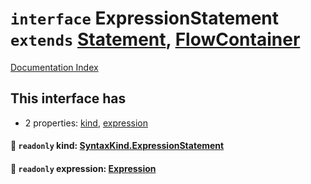 # `interface` ExpressionStatement `extends` [Statement](../private.interface.Statement/README.md), [FlowContainer](../private.interface.FlowContainer/README.md)

[Documentation Index](../README.md)

## This interface has

- 2 properties:
[kind](#-readonly-kind-syntaxkindexpressionstatement),
[expression](#-readonly-expression-expression)


#### 📄 `readonly` kind: [SyntaxKind.ExpressionStatement](../private.enum.SyntaxKind/README.md#expressionstatement--244)



#### 📄 `readonly` expression: [Expression](../private.interface.Expression/README.md)



